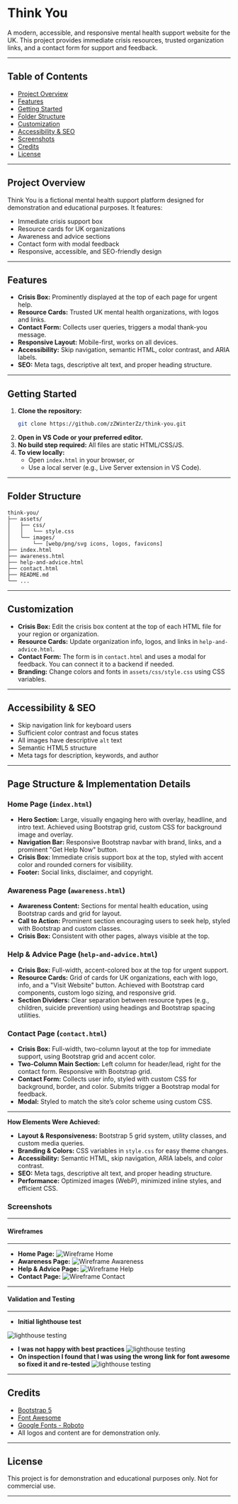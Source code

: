 # Think You

A modern, accessible, and responsive mental health support website for the UK. This project provides immediate crisis resources, trusted organization links, and a contact form for support and feedback.

---

## Table of Contents
- [Project Overview](#project-overview)
- [Features](#features)
- [Getting Started](#getting-started)
- [Folder Structure](#folder-structure)
- [Customization](#customization)
- [Accessibility & SEO](#accessibility--seo)
- [Screenshots](#screenshots)
- [Credits](#credits)
- [License](#license)

---

## Project Overview
Think You is a fictional mental health support platform designed for demonstration and educational purposes. It features:
- Immediate crisis support box
- Resource cards for UK organizations
- Awareness and advice sections
- Contact form with modal feedback
- Responsive, accessible, and SEO-friendly design

---

## Features
- **Crisis Box:** Prominently displayed at the top of each page for urgent help.
- **Resource Cards:** Trusted UK mental health organizations, with logos and links.
- **Contact Form:** Collects user queries, triggers a modal thank-you message.
- **Responsive Layout:** Mobile-first, works on all devices.
- **Accessibility:** Skip navigation, semantic HTML, color contrast, and ARIA labels.
- **SEO:** Meta tags, descriptive alt text, and proper heading structure.

---

## Getting Started
1. **Clone the repository:**
   ```bash
   git clone https://github.com/zZWinterZz/think-you.git
   ```
2. **Open in VS Code or your preferred editor.**
3. **No build step required:** All files are static HTML/CSS/JS.
4. **To view locally:**
   - Open `index.html` in your browser, or
   - Use a local server (e.g., Live Server extension in VS Code).

---

## Folder Structure
```
think-you/
├── assets/
│   ├── css/
│   │   └── style.css
│   └── images/
│       └── [webp/png/svg icons, logos, favicons]
├── index.html
├── awareness.html
├── help-and-advice.html
├── contact.html
├── README.md
└── ...
```

---

## Customization
- **Crisis Box:** Edit the crisis box content at the top of each HTML file for your region or organization.
- **Resource Cards:** Update organization info, logos, and links in `help-and-advice.html`.
- **Contact Form:** The form is in `contact.html` and uses a modal for feedback. You can connect it to a backend if needed.
- **Branding:** Change colors and fonts in `assets/css/style.css` using CSS variables.

---

## Accessibility & SEO
- Skip navigation link for keyboard users
- Sufficient color contrast and focus states
- All images have descriptive `alt` text
- Semantic HTML5 structure
- Meta tags for description, keywords, and author

---

## Page Structure & Implementation Details

### Home Page (`index.html`)
- **Hero Section:** Large, visually engaging hero with overlay, headline, and intro text. Achieved using Bootstrap grid, custom CSS for background image and overlay.
- **Navigation Bar:** Responsive Bootstrap navbar with brand, links, and a prominent "Get Help Now" button.
- **Crisis Box:** Immediate crisis support box at the top, styled with accent color and rounded corners for visibility.
- **Footer:** Social links, disclaimer, and copyright.

### Awareness Page (`awareness.html`)
- **Awareness Content:** Sections for mental health education, using Bootstrap cards and grid for layout.
- **Call to Action:** Prominent section encouraging users to seek help, styled with Bootstrap and custom classes.
- **Crisis Box:** Consistent with other pages, always visible at the top.

### Help & Advice Page (`help-and-advice.html`)
- **Crisis Box:** Full-width, accent-colored box at the top for urgent support.
- **Resource Cards:** Grid of cards for UK organizations, each with logo, info, and a "Visit Website" button. Achieved with Bootstrap card components, custom logo sizing, and responsive grid.
- **Section Dividers:** Clear separation between resource types (e.g., children, suicide prevention) using headings and Bootstrap spacing utilities.

### Contact Page (`contact.html`)
- **Crisis Box:** Full-width, two-column layout at the top for immediate support, using Bootstrap grid and accent color.
- **Two-Column Main Section:** Left column for header/lead, right for the contact form. Responsive with Bootstrap grid.
- **Contact Form:** Collects user info, styled with custom CSS for background, border, and color. Submits trigger a Bootstrap modal for feedback.
- **Modal:** Styled to match the site’s color scheme using custom CSS.

---

**How Elements Were Achieved:**
- **Layout & Responsiveness:** Bootstrap 5 grid system, utility classes, and custom media queries.
- **Branding & Colors:** CSS variables in `style.css` for easy theme changes.
- **Accessibility:** Semantic HTML, skip navigation, ARIA labels, and color contrast.
- **SEO:** Meta tags, descriptive alt text, and proper heading structure.
- **Performance:** Optimized images (WebP), minimized inline styles, and efficient CSS.

### Screenshots

---

#### Wireframes

---

- **Home Page:**
  ![Wireframe Home](assets/documentation/index.PNG)
- **Awareness Page:**
  ![Wireframe Awareness](assets/documentation/awareness.PNG)
- **Help & Advice Page:**
  ![Wireframe Help](assets/documentation/help.PNG)
- **Contact Page:**
  ![Wireframe Contact](assets/documentation/contact.PNG)

---

#### Validation and Testing

---

- **Initial lighthouse test**

![lighthouse testing](assets/documentation/lighthouse-initial.PNG)
- **I was not happy with best practices**
![lighthouse testing](assets/documentation/lighthouse-best-practices.PNG)
- **On inspection I found that I was using the wrong link for font awesome so fixed it and re-tested**
![lighthouse testing](assets/documentation/lighthouse-best-practices-2.PNG)

---

## Credits
- [Bootstrap 5](https://getbootstrap.com/)
- [Font Awesome](https://fontawesome.com/)
- [Google Fonts - Roboto](https://fonts.google.com/specimen/Roboto)
- All logos and content are for demonstration only.

---

## License
This project is for demonstration and educational purposes only. Not for commercial use.

---